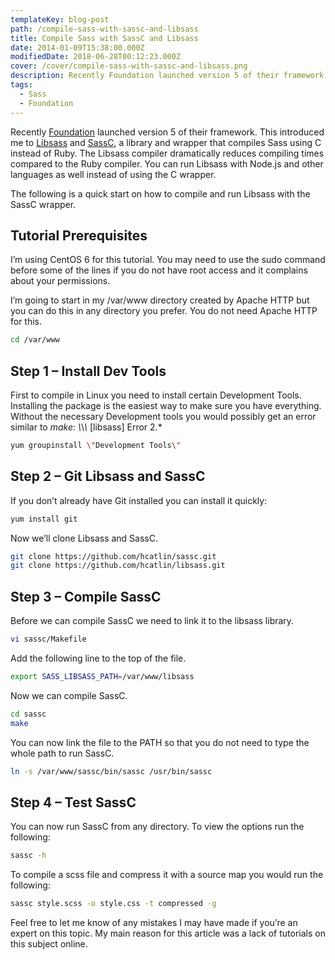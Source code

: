 ```yaml
---
templateKey: blog-post
path: /compile-sass-with-sassc-and-libsass
title: Compile Sass with SassC and Libsass
date: 2014-01-09T15:38:00.000Z
modifiedDate: 2018-06-28T00:12:23.000Z
cover: /cover/compile-sass-with-sassc-and-libsass.png
description: Recently Foundation launched version 5 of their framework. This introduced me to Libsass and SassC, a library and wrapper that compiles Sass using C instead of Ruby.
tags:
  - Sass
  - Foundation
---
```

Recently [Foundation](http://foundation.zurb.com/) launched version 5 of their framework. This introduced me to [Libsass](https://github.com/hcatlin/libsass) and [SassC](https://github.com/hcatlin/sassc), a library and wrapper that compiles Sass using C instead of Ruby. The Libsass compiler dramatically reduces compiling times compared to the Ruby compiler. You can run Libsass with  Node.js and other languages as well instead of using the C wrapper.

The following is a quick start on how to compile and run Libsass with the SassC wrapper.

## Tutorial Prerequisites

I’m using CentOS 6 for this tutorial. You may need to use the sudo command before some of the lines if you do not have root access and it complains about your permissions.

I’m going to start in my /var/www directory created by Apache HTTP but you can do this in any directory you prefer. You do not need Apache HTTP for this.

```bash
cd /var/www
```

## Step 1 – Install Dev Tools

First to compile in Linux you need to install certain Development Tools. Installing the package is the easiest way to make sure you have everything. Without the necessary Development tools you would possibly get an error similar to *make: \\*\\*\\* [libsass] Error 2.*

```bash
yum groupinstall \"Development Tools\"
```

## Step 2 – Git Libsass and SassC


If you don’t already have Git installed you can install it quickly:

```bash
yum install git
```

Now we’ll clone Libsass and SassC.

```bash
git clone https://github.com/hcatlin/sassc.git
git clone https://github.com/hcatlin/libsass.git
```

## Step 3 – Compile SassC

Before we can compile SassC we need to link it to the libsass library.

```bash
vi sassc/Makefile
```

Add the following line to the top of the file.

```bash
export SASS_LIBSASS_PATH=/var/www/libsass
```

Now we can compile SassC.

```bash
cd sassc
make
```

You can now link the file to the PATH so that you do not need to type the whole path to run SassC.

```bash
ln -s /var/www/sassc/bin/sassc /usr/bin/sassc
```

## Step 4 – Test SassC

You can now run SassC from any directory. To view the options run the following:

```bash
sassc -h
```

To compile a scss file and compress it with a source map you would run the following:

```bash
sassc style.scss -o style.css -t compressed -g
```

Feel free to let me know of any mistakes I may have made if you’re an expert on this topic. My main reason for this article was a lack of tutorials on this subject online.